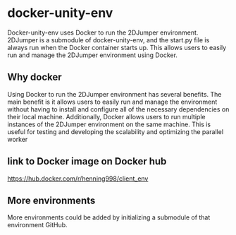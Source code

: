 # docker-unity-env
Docker-unity-env uses Docker to run the 2DJumper environment. 2DJumper is a submodule of docker-unity-env, and the start.py file is always run when the Docker container starts up. This allows users to easily run and manage the 2DJumper environment using Docker.
## Why docker
Using Docker to run the 2DJumper environment has several benefits. The main benefit is it allows users to easily run and manage the environment without having to install and configure all of the necessary dependencies on their local machine. Additionally, Docker allows users to run multiple instances of the 2DJumper environment on the same machine. This is useful for testing and developing the scalability and optimizing the parallel worker

## link to Docker image on Docker hub
https://hub.docker.com/r/henning998/client_env

## More environments
More environments could be added by initializing a submodule of that environment GitHub.
